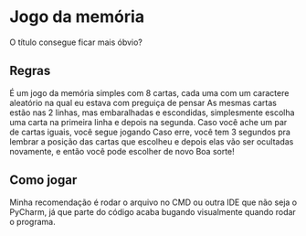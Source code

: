 # Jogo da memória

O título consegue ficar mais óbvio?

## Regras

É um jogo da memória simples com 8 cartas, cada uma com um caractere aleatório na qual eu estava com preguiça de pensar
As mesmas cartas estão nas 2 linhas, mas embaralhadas e escondidas, simplesmente escolha uma carta na primeira linha e depois na segunda.
Caso você ache um par de cartas iguais, você segue jogando
Caso erre, você tem 3 segundos pra lembrar a posição das cartas que escolheu e depois elas vão ser ocultadas novamente, e então você pode escolher de novo
Boa sorte!

## Como jogar

Minha recomendação é rodar o arquivo no CMD ou outra IDE que não seja o PyCharm, já que parte do código acaba bugando visualmente quando rodar o programa.